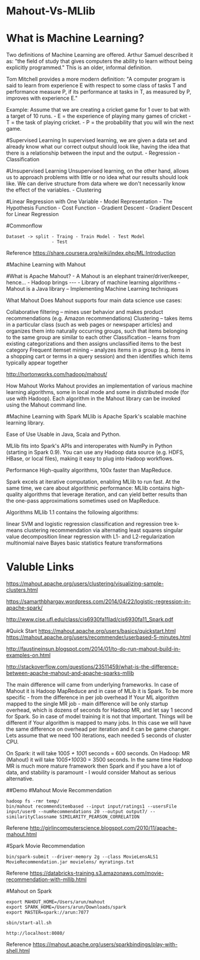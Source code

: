 # Mahout-Vs-MLlib

# What is Machine Learning?


Two definitions of Machine Learning are offered. Arthur Samuel described it as: "the field of study that gives computers the ability to learn without being explicitly programmed." This is an older, informal definition.


Tom Mitchell provides a more modern definition: "A computer program is said to learn from experience E with respect to some class of tasks T and performance measure P, if its performance at tasks in T, as measured by P, improves with experience E."

Example: Assume that we are creating a cricket game for 1 over to bat with a target of 10 runs.
    - E = the experience of playing many games of cricket
    - T = the task of playing cricket.
    - P = the probability that you will win the next game.


#Supervised Learning
In supervised learning, we are given a data set and already know what our correct output should look like, having the idea that there is a relationship between the input and the output.
    - Regression
    - Classification

#Unsupervised Learning
Unsupervised learning, on the other hand, allows us to approach problems with little or no idea what our results should look like. We can derive structure from data where we don't necessarily know the effect of the variables.
    - Clustering

#Linear Regression with One Variable
    - Model Representation
    - The Hypothesis Function
    - Cost Function
    - Gradient Descent
    - Gradient Descent for Linear Regression

#Commonflow 

```
Dataset -> split - Traing - Train Model - Test Model
                 - Test
```

Reference
https://share.coursera.org/wiki/index.php/ML:Introduction


#Machine Learning with Mahout 



#What is Apache Mahout?
    - A Mahout is an elephant trainer/driver/keeper, hence…
    - Hadoop brings ---
    - Library of machine learning algorithms
    -Mahout is a Java library – Implementing Machine Learning techniques
    
What Mahout Does
Mahout supports four main data science use cases:

Collaborative filtering – mines user behavior and makes product recommendations (e.g. Amazon recommendations)
Clustering – takes items in a particular class (such as web pages or newspaper articles) and organizes them into naturally occurring groups, such that items belonging to the same group are similar to each other
Classification – learns from existing categorizations and then assigns unclassified items to the best category
Frequent itemset mining – analyzes items in a group (e.g. items in a shopping cart or terms in a query session) and then identifies which items typically appear together


http://hortonworks.com/hadoop/mahout/

How Mahout Works
Mahout provides an implementation of various machine learning algorithms, some in local mode and some in distributed mode (for use with Hadoop). Each algorithm in the Mahout library can be invoked using the Mahout command line.
    









#Machine Learning with Spark
MLlib is Apache Spark's scalable machine learning library.

Ease of Use
Usable in Java, Scala and Python.

MLlib fits into Spark's APIs and interoperates with NumPy in Python (starting in Spark 0.9). You can use any Hadoop data source (e.g. HDFS, HBase, or local files), making it easy to plug into Hadoop workflows.

Performance
High-quality algorithms, 100x faster than MapReduce.

Spark excels at iterative computation, enabling MLlib to run fast. At the same time, we care about algorithmic performance: MLlib contains high-quality algorithms that leverage iteration, and can yield better results than the one-pass approximations sometimes used on MapReduce.


Algorithms
MLlib 1.1 contains the following algorithms:

linear SVM and logistic regression
classification and regression tree
k-means clustering
recommendation via alternating least squares
singular value decomposition
linear regression with L1- and L2-regularization
multinomial naive Bayes
basic statistics
feature transformations








# Valuble Links


https://mahout.apache.org/users/clustering/visualizing-sample-clusters.html

https://samarthbhargav.wordpress.com/2014/04/22/logistic-regression-in-apache-spark/

http://www.cise.ufl.edu/class/cis6930fa11lad/cis6930fa11_Spark.pdf

#Quick Start
https://mahout.apache.org/users/basics/quickstart.html
https://mahout.apache.org/users/recommender/userbased-5-minutes.html




http://faustineinsun.blogspot.com/2014/01/to-do-run-mahout-build-in-examples-on.html





http://stackoverflow.com/questions/23511459/what-is-the-difference-between-apache-mahout-and-apache-sparks-mllib

The main difference will came from underlying frameworks. In case of Mahout it is Hadoop MapReduce and in case of MLib it is Spark. To be more specific - from the difference in per job overhead 
If Your ML algorithm mapped to the single MR job - main difference will be only startup overhead, which is dozens of seconds for Hadoop MR, and let say 1 second for Spark. So in case of model training it is not that important.
Things will be different if Your algorithm is mapped to many jobs. In this case we will have the same difference on overhead per iteration and it can be game changer. 
Lets assume that we need 100 iterations, each needed 5 seconds of cluster CPU.

On Spark: it will take 100*5 + 100*1 seconds = 600 seconds.
On Hadoop: MR (Mahout) it will take 100*5+100*30 = 3500 seconds.
In the same time Hadoop MR is much more mature framework then Spark and if you have a lot of data, and stability is paramount - I would consider Mahout as serious alternative.






##Demo
#Mahout Movie Recommendation 
```
hadoop fs -rmr temp/
bin/mahout recommenditembased --input input/ratings1 --usersFile input/user0 --numRecommendations 20 --output output7/ --similarityClassname SIMILARITY_PEARSON_CORRELATION
```
Referene
http://girlincomputerscience.blogspot.com/2010/11/apache-mahout.html

#Spark Movie Recommendation 
```
bin/spark-submit --driver-memory 2g --class MovieLensALS1  MovieRecommendation.jar movielens/ myratings.txt
```
Referene
https://databricks-training.s3.amazonaws.com/movie-recommendation-with-mllib.html

#Mahout on Spark

```
export MAHOUT_HOME=/Users/arun/mahout
export SPARK_HOME=/Users/arun/Downloads/spark
export MASTER=spark://arun:7077

sbin/start-all.sh

http://localhost:8080/ 
```

Reference
https://mahout.apache.org/users/sparkbindings/play-with-shell.html



